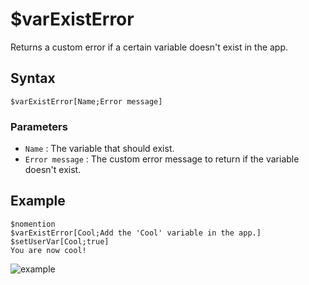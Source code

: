 # $varExistError
Returns a custom error if a certain variable doesn't exist in the app.

## Syntax
```
$varExistError[Name;Error message]
```

### Parameters
- `Name` : The variable that should exist.
- `Error message` : The custom error message to return if the variable doesn't exist.

## Example
```
$nomention
$varExistError[Cool;Add the 'Cool' variable in the app.]
$setUserVar[Cool;true]
You are now cool!
```
![example](https://user-images.githubusercontent.com/69215413/125121239-9a7b1680-e0c1-11eb-8ceb-b9b695f1b89f.png)
